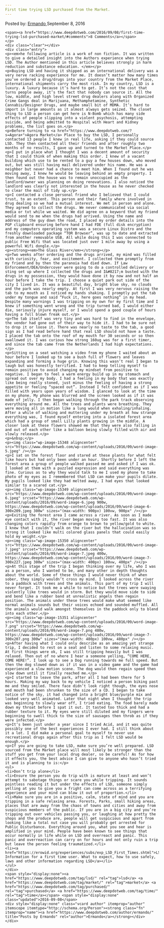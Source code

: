 ```yaml
---
First time trying LSD purchased from the Market.
---
```

<article class="post-listing post-15347 post type-post status-publish format-standard has-post-thumbnail hentry category-deepdot-news tag-lsd tag-market tag-purchased tag-time">
    <div class="post-inner">
        <span>Posted by: <a href="https://www.deepdotweb.com/author/ermando/" title="">Ermando </a></span>
    <span>September 8, 2016</span>
    
    <span><a href="https://www.deepdotweb.com/2016/09/08/first-time-trying-lsd-purchased-market/#comments">8 Comments</a></span>
    </p>
    <div class="clear"></div>
    <div class="entry">
    <p><em>he following article is a work of non fiction. It was written to give a detailed insight into the Authors experience when trying LSD. The Author mentioned in this article believes strongly in harm reduction and substance education. </em></p>
    <p>Buying LSD and having it shipped as an international delivery was a very nerve racking experience for me. It doesn’t matter how many times you’ve ordered a drug/drugs into your country from the Market Place, international shipments carry the most risk. In my country, LSD is a luxury. A luxury because it’s hard to get. It’s not the cost that turns people away, it’s the fact that nobody can source it. All the low, middle, and high level street drug dealers along with Organized Crime Gangs deal in Marijuana, Methamphetamine, Synthetic Cannabis/Designer Drugs, and maybe small bit of MDMA. It’s hard to import in large amounts as it almost always gets seized. The closet thing to LSD a person can get here is N-Bomb which has many side effects of people slipping into a violent psychosis, attempting suicide, and being admitted to Hospital with Heart and Kidney problems, the list goes on.</p>
    <p>Before turning to <a href="https://www.deepdotweb.com/?s=Agora+">Agora Market</a> Place to buy the LSD, I personally contacted 13 people I knew in real life, asking if they could source LSD. They then contacted all their friends and after roughly two months of no results, I gave up and turned to the Market Place.</p>
    <p>I put in place what I thought I was a decent amount of security that I could think of when making this order. I knew of a vacant building which use to be rented to a guy a few houses down, who moved out, but was still having mail delivered under his name. He was a neighbor but never had a chance to meet him. When I found out he was moving away, I knew he would be leaving behind an empty property. I then found out the house was to remain unoccupied as the landlord/owner was planning on doing renovations. I also noticed the landlord was clearly not interested in the house as he never checked to clear the mail of tidy up.</p>
    <p>I contacted a close personal friend who I believed that I could trust, to an extent. This person and their family where involved in drug dealing so we had a mutual interest. We met in person and alone. They agreed to collect the drugs. We never communicated via social media or txt while we waited. We did agree on a keyword that my friend would send to me when the drugs had arrived. Using the name and address of the guy down the road, I placed my order details into the PGP clipboard ensuring before hand I had FDE (full disk encryption) and my computers operating system was a secure Linux Distro and the freshly downloaded package “TOR Browser”, was up to date and extracted from another removable USB. All while doing this I was connected to public Free Wifi that was located just over 1 mile away by using a powerful Wifi dongle.</p>
    <p><strong><em>The Glass River</em></strong></p>
    <p>Two weeks after ordering and the drugs arrived, my mind was filled with curiosity, fear, and excitement. I collected them promptly from my friend and by then the paranoia had died down. If Law Enforcement/DEA/Undercover were going to do a controlled delivery or sting set up where I collected the drugs and I&#8217;m busted with the drugs in my possession, they would have done it by now and not half an hour before I take the trip. I choose a quiet park out side of the city I lived in. It was a beautiful day, bright blue sky, no clouds and the park was nearly empty. At first I was very nervous raising the tab to my mouth as I noticed my hands shaking. I promptly put the tab under my tongue and said “Fuck it, here goes nothing” in my head. Despite many warnings I was tripping on my own for my first time and I knew if something went wrong and the trip turned bad, I would either die, seriously injure myself, or I would spend a good couple of hours having a full blown freak out.</p>
    <p>The tab itself was very tiny and was hard to find in the envelope, the vendor had gone out of their way to hide it. I had to be sure not to drop it or loose it. There was nearly no taste to the tab, a good sign as I had read before hand that real LSD should not have a taste. I placed the tab onto the roof of my mouth for 30 seconds or so then swallowed it. I was curious how strong 160ug was for a first timer, and since the tab came from the Netherlands I had high expectations.</p>
    <p>Sitting on a seat watching a video from my phone I waited about an hour before I looked up to see a bush full of flowers and leaves expanding and forming a huge grin. Knowing this wasn’t real I began to laugh but was honestly terrified. I had to keep telling myself to remain positive to avoid changing my mindset from positive to negative. I began to feel a warm energy build up in my stomach and spread out over my body. I had a feeling in my body that was exactly like being really stoned, just minus the feeling of having a strong appetite or feeling “spaced out”. Instead I felt confident as if I was filled with years upon years of wisdom. I glanced to look at the time on my phone. My phone was blurred and the screen looked as if it was made of jelly. I then began walking through the park track observing everything around me. All the trees and plants were breathing. They were moving all in motion like a lung would when exhaling/inhaling. After a while of walking and muttering under my breath at how strange everything was, I found myself entering into a isolated forest area which had a group of small Lilly plants growing in the middle. A closer look at these flowers showed me that they were also falling in and out of each other like a balloon being slowly filled with air and slowly released.</p>
    <p>&nbsp;</p>
    <p><img class="wp-image-15348 aligncenter" src="https://www.deepdotweb.com/wp-content/uploads/2016/09/word-image-5.jpeg" /></p>
    <p>I sat on the forest floor and stared at these plants for what felt like hours but had only been under an hour. Shortly before I left the forest area a group of people walked passed me and asked if I was ok. I looked at them with a puzzled expression and said everything was fine. Curious as to why they would talk to me I used my phone to take photo of my eyes as I remembered that LSD can make your pupils dilate. My pupils looked like they had melted away, I had eyes that looked similar to a scared cat.</p>
    <p><img class="wp-image-15349 aligncenter" src="https://www.deepdotweb.com/wp-content/uploads/2016/09/word-image-6.jpeg" srcset="https://www.deepdotweb.com/wp-content/uploads/2016/09/word-image-6.jpeg 900w, https://www.deepdotweb.com/wp-content/uploads/2016/09/word-image-6-300x209.jpeg 300w" sizes="(max-width: 900px) 100vw, 900px" /></p>
    <p>Exiting the forest area I came across a river. As soon as I made eye contact with it, the river began moving too fast. It was also changing colors rapidly from orange to brown to yellow/gold to white. I knew that I couldn’t walk on the river but the hallucination was so strong it looked like multi colored glass panels that could easily hold my weight.</p>
    <p><img class="wp-image-15350 aligncenter" src="https://www.deepdotweb.com/wp-content/uploads/2016/09/word-image-7.jpeg" srcset="https://www.deepdotweb.com/wp-content/uploads/2016/09/word-image-7.jpeg 400w, https://www.deepdotweb.com/wp-content/uploads/2016/09/word-image-7-300x227.jpeg 300w" sizes="(max-width: 400px) 100vw, 400px" /></p>
    <p>At this stage of the trip I began thinking over my life, who I was as a person, who I wanted to be, and many other in depth thoughts about the world. Some of these things I would never think of when sober, they simply wouldn’t cross my mind. I looked across the river to a paddock with trees and the animals. This part of my trip I will never forget. It took me a while to notice but the trees were swaying violently like trees would in storm. But they would move side to side and bend like a rubber band at unrealistic angels then regain position. The animals under these trees would make what seemed like normal animals sounds but their voices echoed and sounded muffled. All the animals would walk amongst themselves in the paddock only to blend into each other.</p>
    <p><img class="wp-image-15351 aligncenter" src="https://www.deepdotweb.com/wp-content/uploads/2016/09/word-image-7.png" srcset="https://www.deepdotweb.com/wp-content/uploads/2016/09/word-image-7.png 480w, https://www.deepdotweb.com/wp-content/uploads/2016/09/word-image-7-300x207.png 300w" sizes="(max-width: 480px) 100vw, 480px" /></p>
    <p>After having what I could only describe as an amazing yet strange trip, I decided to rest on a seat and listen to some relaxing music. At first things were ok, I was still tripping heavily but I was relaxed. Then out of no where I hear a someone yelling, “COME HERE, COME HERE!”. I look up to see a Dog running towards me full speed. But then the dog slowed down as if it was in a video game and the game had experienced a slow motion scene. The dog would then regain speed then slow down until it finally reached me.</p>
    <p>I started to leave the park, after all I had been there for 5 hours. Making my way back to my vehicle I noticed a person biking past me and they smiled. There face didn’t look right though, the eyes nose and mouth had been shrunken to the size of a CD. I began to take notice of the sky, it had changed into a bright blue/purple mix and looked very well animated. Later that night when I thought the trip was beginning to slowly wear off, I tried eating. The food barely made down my throat before I spat it out. It tasted too thick and had a rubber texture to it. My eyes were still diluted and my fingers were beginning to swell thick to the size of sausages then throb as if they were infected.</p>
    <p>It’s been just under a year since I tried Acid, and it was quite possibly one of the best experiences I ever had. I still think about it a lot. I did make a personal goal to myself to never use recreational drugs again after this trip as I felt LSD would be enough.</p>
    <p>If you are going to take LSD, make sure you’re well prepared. LSD sourced from the Market place will most likely be stronger than the stuff you get from your local drug dealer, so be careful! As for how it effects you, the best advice I can give to anyone who hasn’t tried it and is planning to is:</p>
    <ul>
    <li>Don’t trip alone</li>
    <li>Ensure the person you do trip with is mature at least and won’t attempt to sabotage things or scare you while tripping. It sounds pointless reading it but under the effects of LSD, someone simply yelling at you to give you a fright can come across as a terrifying experience and your mind can blow it out of proportion.</li>
    <li>Make sure you are in a positive, calm, state of mind and you are tripping in a safe relaxing area. Forests, Parks, small hiking areas, places that are away from the chaos of towns and cities and away from suspicious members of the public. If you are in a big city and you’re tripping out over vehicles passing you, or laughing at how pretty the shops and the produce are, people will get suspicious and apart from looking like a total nut case you will probably get arrested for Public Disturbance. Everything around you, what you see and hear is amplified in your mind. People have been known to see things that occur normally in life while on LSD and overreact and panic. This panic and overreaction can carry on for hours and not only ruin a trip but leave the person feeling traumatized.</li>
    <li><a href="https://erowid.org/experiences/subs/exp_LSD_First_Times.shtml">LSD Information for a first time user. What to expect, how to use safely, laws and other information regarding LSD</a></li>
    </ul>
    </div>
    <span style="display:none"><a href="https://www.deepdotweb.com/tag/lsd/" rel="tag">lsd</a> <a href="https://www.deepdotweb.com/tag/market/" rel="tag">market</a> <a href="https://www.deepdotweb.com/tag/purchased/" rel="tag">purchased</a> <a href="https://www.deepdotweb.com/tag/time/" rel="tag">time</a></span> <span style="display:none" class="updated">2016-09-08</span>
    <div style="display:none" class="vcard author" itemprop="author" itemscope itemtype="http://schema.org/Person"><strong class="fn" itemprop="name"><a href="https://www.deepdotweb.com/author/ermando/" title="Posts by Ermando" rel="author">Ermando</a></strong></div>
    </div>
</article>

